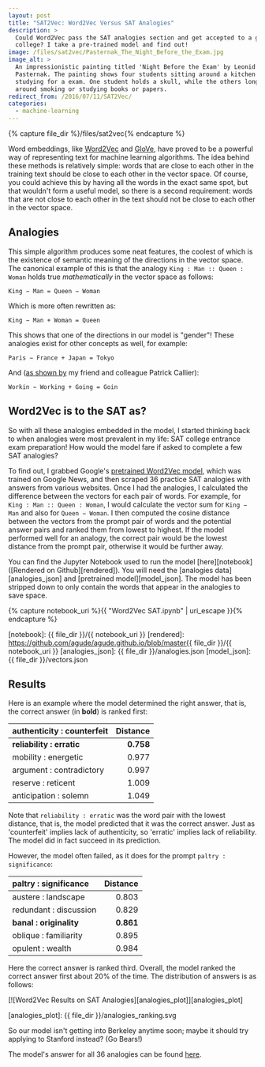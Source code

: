 ```yaml
---
layout: post
title: "SAT2Vec: Word2Vec Versus SAT Analogies"
description: >
  Could Word2Vec pass the SAT analogies section and get accepted to a good
  college? I take a pre-trained model and find out!
image: /files/sat2vec/Pasternak_The_Night_Before_the_Exam.jpg
image_alt: >
  An impressionistic painting titled 'Night Before the Exam' by Leonid
  Pasternak. The painting shows four students sitting around a kitchen table
  studying for a exam. One student holds a skull, while the others longue
  around smoking or studying books or papers.
redirect_from: /2016/07/11/SAT2Vec/
categories:
  - machine-learning
---
```


{% capture file_dir %}/files/sat2vec{% endcapture %}

Word embeddings, like [Word2Vec][Word2Vec_paper] and [GloVe][GloVe_site], have
proved to be a powerful way of representing text for machine learning
algorithms. The idea behind these methods is relatively simple: words that are
close to each other in the training text should be close to each other in the
vector space. Of course, you could achieve this by having all the words in the
exact same spot, but that wouldn't form a useful model, so there is a second
requirement: words that are not close to each other in the text should not be
close to each other in the vector space.

[Word2Vec_paper]: https://papers.nips.cc/paper/5021-distributed-representations-of-words-and-phrases-and-their-compositionality.pdf
[GloVe_site]: https://nlp.stanford.edu/projects/glove/

## Analogies

This simple algorithm produces some neat features, the coolest of which is the
existence of semantic meaning of the directions in the vector space. The
canonical example of this is that the analogy `King : Man :: Queen : Woman`
holds true _mathematically_ in the vector space as follows:

    King − Man = Queen − Woman

Which is more often rewritten as:

    King − Man + Woman = Queen

This shows that one of the directions in our model is "gender"! These
analogies exist for other concepts as well, for example:

    Paris − France + Japan = Tokyo

And ([as shown by][pats_post] my friend and colleague Patrick Callier):

    Workin − Working + Going = Goin

[pats_post]: https://gab41.lab41.org/street-style-guide-vector-transformations-betta-work-2ad8d9829587

## Word2Vec is to the SAT as?

So with all these analogies embedded in the model, I started thinking back to
when analogies were most prevalent in my life: SAT college entrance exam
preparation! How would the model fare if asked to complete a few SAT
analogies?

To find out, I grabbed Google's [pretrained Word2Vec model][w2v_model], which
was trained on Google News, and then scraped 36 practice SAT analogies with
answers from various websites. Once I had the analogies, I calculated the
difference between the vectors for each pair of words. For example, for
`King : Man :: Queen : Woman`, I would calculate the vector sum for `King −
Man` and also for `Queen − Woman`. I then computed the cosine distance between
the vectors from the prompt pair of words and the potential answer pairs and
ranked them from lowest to highest. If the model performed well for an
analogy, the correct pair would be the lowest distance from the prompt pair,
otherwise it would be further away.

[w2v_model]: https://drive.google.com/file/d/0B7XkCwpI5KDYNlNUTTlSS21pQmM/edit?usp=sharing

You can find the Jupyter Notebook used to run the model [here][notebook]
([Rendered on Github][rendered]). You will need the [analogies
data][analogies_json] and [pretrained model][model_json]. The model has been
stripped down to only contain the words that appear in the analogies to save
space.

{% capture notebook_uri %}{{ "Word2Vec SAT.ipynb" | uri_escape }}{% endcapture %}

[notebook]: {{ file_dir }}/{{ notebook_uri }}
[rendered]: https://github.com/agude/agude.github.io/blob/master{{ file_dir }}/{{ notebook_uri }}
[analogies_json]: {{ file_dir }}/analogies.json
[model_json]: {{ file_dir }}/vectors.json

## Results

Here is an example where the model determined the right answer, that is, the correct answer
(in **bold**) is ranked first:

| authenticity : counterfeit   | Distance   |
|:-----------------------------|-----------:|
| **reliability : erratic**    | **0.758**  |
| mobility : energetic         | 0.977      |
| argument : contradictory     | 0.997      |
| reserve : reticent           | 1.009      |
| anticipation : solemn        | 1.049      |

Note that `reliability : erratic` was the word pair with the lowest
distance, that is, the model predicted that it was the correct answer. Just as
'counterfeit' implies lack of authenticity, so 'erratic' implies lack of
reliability. The model did in fact succeed in its prediction.

However, the model often failed, as it does for the prompt `paltry :
significance`:

| paltry : significance   | Distance   |
|:------------------------|-----------:|
| austere : landscape     | 0.803      |
| redundant : discussion  | 0.829      |
| **banal : originality** | **0.861**  |
| oblique : familiarity   | 0.895      |
| opulent : wealth        | 0.984      |

Here the correct answer is ranked third. Overall, the model ranked the correct
answer first about 20% of the time. The distribution of answers is as follows:

[![Word2Vec Results on SAT Analogies][analogies_plot]][analogies_plot]

[analogies_plot]: {{ file_dir }}/analogies_ranking.svg

So our model isn't getting into Berkeley anytime soon; maybe it should try
applying to Stanford instead? (Go Bears!)

The model's answer for all 36 analogies can be found [here][results].

[results]: /blog/sat2vec/results/
